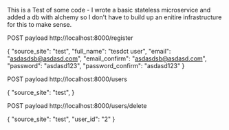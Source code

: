 

This is a Test of some code - I wrote a basic stateless microservice and added a db with alchemy so I don't have to build up an enitire infrastructure for this to make sense.


POST payload http://localhost:8000/register

{
    "source_site": "test",
    "full_name": "tesdct user",
    "email": "asdasdsb@asdasd.com",
    "email_confirm": "asdasdsb@asdasd.com",
    "password": "asdasd123",
    "password_confirm": "asdasd123"
}


POST payload http://localhost:8000/users

{
    "source_site": "test",
}

POST payload http://localhost:8000/users/delete

{
    "source_site": "test",
    "user_id": "2"
}
